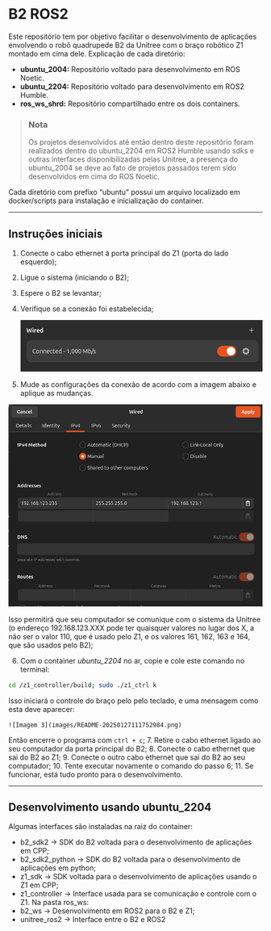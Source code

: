 # B2 ROS2
Este repositório tem por objetivo facilitar o desenvolvimento de aplicações envolvendo o robô quadrupede B2 da Unitree com o braço robótico Z1 montado em cima dele. 
Explicação de cada diretório:
- **ubuntu_2004:** Repositório voltado para desenvolvimento em ROS Noetic.
- **ubuntu_2204:** Repositório voltado para desenvolvimento em ROS2 Humble.
- **ros_ws_shrd:** Repositório compartilhado entre os dois containers.

> ### Nota
> Os projetos desenvolvidos até então dentro deste repositório foram realizados dentro do ubuntu_2204 em ROS2 Humble usando sdks e outras interfaces disponibilizadas pelas Unitree, a presença do ubuntu_2004 se deve ao fato de projetos passados terem sido desenvolvidos em cima do ROS Noetic.

Cada diretório com prefixo “ubuntu” possui um arquivo localizado em docker/scripts para instalação e inicialização do container.
- - -
## Instruções iniciais  
1. Conecte o cabo ethernet à porta principal do Z1 (porta do lado esquerdo);
2. Ligue o sistema (iniciando o B2);
3. Espere o B2 se levantar;
4. Verifique se a conexão foi estabelecida;

	![Imagem 1](images/README-20250127111932802.png)

5. Mude as configurações da conexão de acordo com a imagem abaixo e aplique as mudanças.
	
 ![Imagem 2](images/README-20250127112143437.png)
 
Isso permitirá que seu computador se comunique com o sistema da Unitree (o endereço 192.168.123.XXX pode ter quaisquer valores no lugar dos X, a não ser o valor 110, que é usado pelo Z1, e os valores 161, 162, 163 e 164, que são usados pelo B2);

6. Com o container _ubuntu_2204_ no ar, copie e cole este comando no terminal:

```Bash
cd /z1_controller/build; sudo ./z1_ctrl k
```

Isso iniciará o controle do braço pelo pelo teclado, e uma mensagem como esta deve aparecer:

	![Imagem 3](images/README-20250127111752984.png)
 
Então encerre o programa com `ctrl + c`;
7. Retire o cabo ethernet ligado ao seu computador da porta principal do B2;
8. Conecte o cabo ethernet que sai do B2 ao Z1;
9. Conecte o outro cabo ethernet que sai do B2 ao seu computador;
10. Tente executar novamente o comando do passo 6;
11. Se funcionar, está tudo pronto para o desenvolvimento.
- - -
## Desenvolvimento usando ubuntu_2204
Algumas interfaces são instaladas na raiz do container:
- b2_sdk2 → SDK do B2 voltada para o desenvolvimento de aplicações em CPP;
- b2_sdk2_python → SDK do B2 voltada para o desenvolvimento de aplicações em python;
- z1_sdk → SDK voltada para o desenvolvimento de aplicações usando o Z1 em CPP;
- z1_controller → Interface usada para se comunicação e controle com o Z1.
Na pasta ros_ws:
- b2_ws → Desenvolvimento em ROS2 para o B2 e Z1;
- unitree_ros2 → Interface entre o B2 e ROS2


